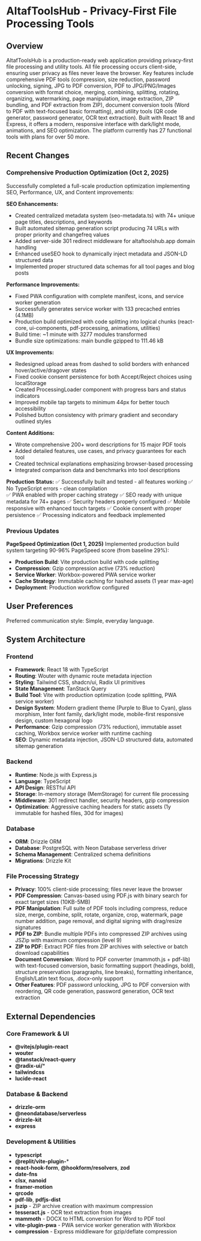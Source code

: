 # AltafToolsHub - Privacy-First File Processing Tools

## Overview

AltafToolsHub is a production-ready web application providing privacy-first file processing and utility tools. All file processing occurs client-side, ensuring user privacy as files never leave the browser. Key features include comprehensive PDF tools (compression, size reduction, password unlocking, signing, JPG to PDF conversion, PDF to JPG/PNG/Images conversion with format choice, merging, combining, splitting, rotating, organizing, watermarking, page manipulation, image extraction, ZIP bundling, and PDF extraction from ZIP), document conversion tools (Word to PDF with text-focused basic formatting), and utility tools (QR code generator, password generator, OCR text extraction). Built with React 18 and Express, it offers a modern, responsive interface with dark/light mode, animations, and SEO optimization. The platform currently has 27 functional tools with plans for over 50 more.

## Recent Changes

### Comprehensive Production Optimization (Oct 2, 2025)
Successfully completed a full-scale production optimization implementing SEO, Performance, UX, and Content improvements:

**SEO Enhancements:**
- Created centralized metadata system (seo-metadata.ts) with 74+ unique page titles, descriptions, and keywords
- Built automated sitemap generation script producing 74 URLs with proper priority and changefreq values
- Added server-side 301 redirect middleware for altaftoolshub.app domain handling
- Enhanced useSEO hook to dynamically inject metadata and JSON-LD structured data
- Implemented proper structured data schemas for all tool pages and blog posts

**Performance Improvements:**
- Fixed PWA configuration with complete manifest, icons, and service worker generation
- Successfully generates service worker with 133 precached entries (4.1MB)
- Production build optimized with code splitting into logical chunks (react-core, ui-components, pdf-processing, animations, utilities)
- Build time: ~1 minute with 3277 modules transformed
- Bundle size optimizations: main bundle gzipped to 111.46 kB

**UX Improvements:**
- Redesigned upload areas from dashed to solid borders with enhanced hover/active/dragover states
- Fixed cookie consent persistence for both Accept/Reject choices using localStorage
- Created ProcessingLoader component with progress bars and status indicators
- Improved mobile tap targets to minimum 44px for better touch accessibility
- Polished button consistency with primary gradient and secondary outlined styles

**Content Additions:**
- Wrote comprehensive 200+ word descriptions for 15 major PDF tools
- Added detailed features, use cases, and privacy guarantees for each tool
- Created technical explanations emphasizing browser-based processing
- Integrated comparison data and benchmarks into tool descriptions

**Production Status:**
✅ Successfully built and tested - all features working
✅ No TypeScript errors - clean compilation  
✅ PWA enabled with proper caching strategy
✅ SEO ready with unique metadata for 74+ pages
✅ Security headers properly configured
✅ Mobile responsive with enhanced touch targets
✅ Cookie consent with proper persistence
✅ Processing indicators and feedback implemented

### Previous Updates

**PageSpeed Optimization (Oct 1, 2025)**
Implemented production build system targeting 90-96% PageSpeed score (from baseline 29%):
- **Production Build**: Vite production build with code splitting
- **Compression**: Gzip compression active (73% reduction)
- **Service Worker**: Workbox-powered PWA service worker
- **Cache Strategy**: Immutable caching for hashed assets (1 year max-age)
- **Deployment**: Production workflow configured

## User Preferences

Preferred communication style: Simple, everyday language.

## System Architecture

### Frontend
- **Framework**: React 18 with TypeScript
- **Routing**: Wouter with dynamic route metadata injection
- **Styling**: Tailwind CSS, shadcn/ui, Radix UI primitives
- **State Management**: TanStack Query
- **Build Tool**: Vite with production optimization (code splitting, PWA service worker)
- **Design System**: Modern gradient theme (Purple to Blue to Cyan), glass morphism, Inter font family, dark/light mode, mobile-first responsive design, custom hexagonal logo
- **Performance**: Gzip compression (73% reduction), immutable asset caching, Workbox service worker with runtime caching
- **SEO**: Dynamic metadata injection, JSON-LD structured data, automated sitemap generation

### Backend
- **Runtime**: Node.js with Express.js
- **Language**: TypeScript
- **API Design**: RESTful API
- **Storage**: In-memory storage (MemStorage) for current file processing
- **Middleware**: 301 redirect handler, security headers, gzip compression
- **Optimization**: Aggressive caching headers for static assets (1y immutable for hashed files, 30d for images)

### Database
- **ORM**: Drizzle ORM
- **Database**: PostgreSQL with Neon Database serverless driver
- **Schema Management**: Centralized schema definitions
- **Migrations**: Drizzle Kit

### File Processing Strategy
- **Privacy**: 100% client-side processing; files never leave the browser
- **PDF Compression**: Canvas-based using PDF.js with binary search for exact target sizes (10KB-5MB)
- **PDF Manipulation**: Full suite of PDF tools including compress, reduce size, merge, combine, split, rotate, organize, crop, watermark, page number addition, page removal, and digital signing with drag/resize signatures
- **PDF to ZIP**: Bundle multiple PDFs into compressed ZIP archives using JSZip with maximum compression (level 9)
- **ZIP to PDF**: Extract PDF files from ZIP archives with selective or batch download capabilities
- **Document Conversion**: Word to PDF converter (mammoth.js + pdf-lib) with text-focused conversion, basic formatting support (headings, bold), structure preservation (paragraphs, line breaks), formatting inheritance, English/Latin text focus, .docx-only support
- **Other Features**: PDF password unlocking, JPG to PDF conversion with reordering, QR code generation, password generation, OCR text extraction

## External Dependencies

### Core Framework & UI
- **@vitejs/plugin-react**
- **wouter**
- **@tanstack/react-query**
- **@radix-ui/**\*
- **tailwindcss**
- **lucide-react**

### Database & Backend
- **drizzle-orm**
- **@neondatabase/serverless**
- **drizzle-kit**
- **express**

### Development & Utilities
- **typescript**
- **@replit/vite-plugin-***
- **react-hook-form**, **@hookform/resolvers**, **zod**
- **date-fns**
- **clsx**, **nanoid**
- **framer-motion**
- **qrcode**
- **pdf-lib**, **pdfjs-dist**
- **jszip** - ZIP archive creation with maximum compression
- **tesseract.js** - OCR text extraction from images
- **mammoth** - DOCX to HTML conversion for Word to PDF tool
- **vite-plugin-pwa** - PWA service worker generation with Workbox
- **compression** - Express middleware for gzip/deflate compression